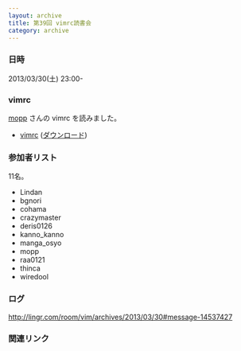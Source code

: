 ```yaml
---
layout: archive
title: 第39回 vimrc読書会
category: archive
---
```


### 日時
2013/03/30(土) 23:00-

### vimrc
[mopp](https://github.com/mopp) さんの vimrc を読みました。

- [vimrc](https://github.com/mopp/vimrc/blob/72de78ce87e71e68b8b880b783ca9673ea72712f/.vimrc) ([ダウンロード](https://raw.github.com/mopp/vimrc/72de78ce87e71e68b8b880b783ca9673ea72712f/.vimrc))

### 参加者リスト

11名。

- Lindan
- bgnori
- cohama
- crazymaster
- deris0126
- kanno_kanno
- manga_osyo
- mopp
- raa0121
- thinca
- wiredool

### ログ
<http://lingr.com/room/vim/archives/2013/03/30#message-14537427>

### 関連リンク

